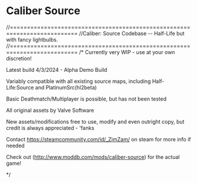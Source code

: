 # Caliber Source

//==========================================================================
//Caliber: Source Codebase -- Half-Life but with fancy lightbulbs.
//==========================================================================
/*
Currently very WIP - use at your own discretion!


Latest build 4/3/2024 - Alpha Demo Build

Variably compatible with all existing source maps, including Half-Life:Source and PlatinumSrc(hl2beta)

Basic Deathmatch/Multiplayer is possible, but has not been tested


All original assets by Valve Software

New assets/modifications free to use, modify and even outright copy, but credit is always appreciated - 'fanks


Contact https://steamcommunity.com/id/_ZimZam/ on steam for more info if needed

Check out (http://www.moddb.com/mods/caliber-source) for the actual game!

*/
